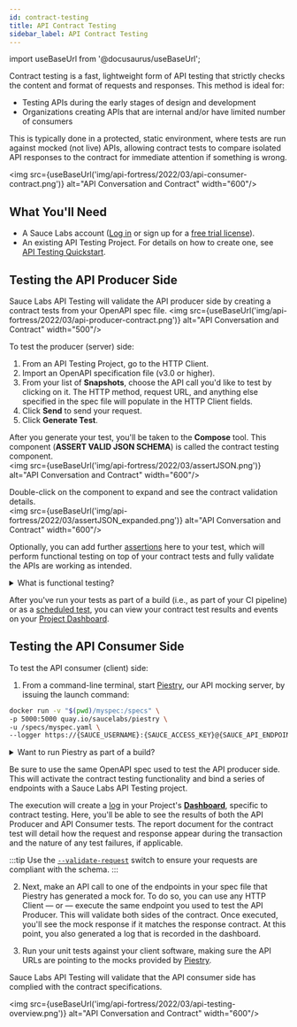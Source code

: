 ```yaml
---
id: contract-testing
title: API Contract Testing
sidebar_label: API Contract Testing
---
```


import useBaseUrl from '@docusaurus/useBaseUrl';

Contract testing is a fast, lightweight form of API testing that strictly checks the content and format of requests and responses. This method is ideal for:
* Testing APIs during the early stages of design and development
* Organizations creating APIs that are internal and/or have limited number of consumers

This is typically done in a protected, static environment, where tests are run against mocked (not live) APIs, allowing contract tests to compare isolated API responses to the contract for immediate attention if something is wrong.

<img src={useBaseUrl('img/api-fortress/2022/03/api-consumer-contract.png')} alt="API Conversation and Contract" width="600"/>

<!-- An API conversation consists of:
* API consumer (client side) performing a request
* API producer (server side) responding to that request<br/><img src={useBaseUrl('img/api-fortress/2022/03/api-conversation.png')} alt="API Conversation and Contract" width="300"/>

The conversation needs to follow specific rules that the API producer and API consumer must agree upon. The formal description of these rules is the contract, which is generally presented as a specification file such as [OpenAPI](https://swagger.io/docs/specification/about/).


If this contract is broken by either party, it can lead to bugs and malfunctions. _API Contract Testing_ is the act of validating that the API producer and the API consumer are respecting the contract.
-->

## What You'll Need
* A Sauce Labs account ([Log in](https://accounts.saucelabs.com/am/XUI/#login/) or sign up for a [free trial license](https://saucelabs.com/sign-up)).
* An existing API Testing Project. For details on how to create one, see [API Testing Quickstart](/api-testing/quickstart/).


## Testing the API Producer Side

Sauce Labs API Testing will validate the API producer side by creating a contract tests from your OpenAPI spec file.
<img src={useBaseUrl('img/api-fortress/2022/03/api-producer-contract.png')} alt="API Conversation and Contract" width="500"/>

To test the producer (server) side:
1. From an API Testing Project, go to the HTTP Client.
2. Import an OpenAPI specification file (v3.0 or higher).
3. From your list of **Snapshots**, choose the API call you'd like to test by clicking on it. The HTTP method, request URL, and anything else specified in the spec file will populate in the HTTP Client fields.
4. Click **Send** to send your request.
5. Click **Generate Test**.

After you generate your test, you'll be taken to the **Compose** tool. This component (**ASSERT VALID JSON SCHEMA**) is called the contract testing component.<br/><img src={useBaseUrl('img/api-fortress/2022/03/assertJSON.png')} alt="API Conversation and Contract" width="600"/>

Double-click on the component to expand and see the contract validation details.<br/><img src={useBaseUrl('img/api-fortress/2022/03/assertJSON_expanded.png')} alt="API Conversation and Contract" width="600"/>

Optionally, you can add further [assertions](/api-testing/composer/) here to your test, which will perform functional testing on top of your contract tests and fully validate the APIs are working as intended.

<details><summary>What is functional testing?</summary>
<i>Functional testing</i> is a more robust, data-driven method that checks the API logic and consumer flows. If your organization is creating a large-scale API program that will have public APIs with third-party consumers, for example, functional testing is ideal. That's where adding functional testing to complement your contract testing strategy can give your development team insight into how accurately your APIs render, and ultimately bring products to market faster.
</details>

After you've run your tests as part of a build (i.e., as part of your CI pipeline) or as a [scheduled test](/api-testing/schedule-test/), you can view your contract test results and events on your [Project Dashboard](/api-testing/project-dashboard/).


## Testing the API Consumer Side
To test the API consumer (client) side:
1. From a command-line terminal, start [Piestry](/api-testing/mocking/), our API mocking server, by issuing the launch command:
  ```bash
  docker run -v "$(pwd)/myspec:/specs" \
  -p 5000:5000 quay.io/saucelabs/piestry \
  -u /specs/myspec.yaml \
  --logger https://{SAUCE_USERNAME}:{SAUCE_ACCESS_KEY}@{SAUCE_API_ENDPOINT}/{hook_id}/insights/events/_contract
  ```

  <details><summary>Want to run Piestry as part of a build?</summary>

  Alternatively, you can run the command as a [build](/api-testing/project-dashboard/#test-build-reports) by issuing the following launch command instead of the above:
  ```bash
  docker run -v "$(pwd)/myspec:/specs" \
  -p 5000:5000 quay.io/saucelabs/piestry \
  -u /specs/myspec.yaml \
  --logger "https://{SAUCE_USERNAME}:{SAUCE_ACCESS_KEY}@{SAUCE_API_ENDPOINT}/{hook_id}/insights/events/_contract?buildId=build123"
  ```

  Here, the URL is appended by the `buildId` parameter.
  </details>

  Be sure to use the same OpenAPI spec used to test the API producer side. This will activate the contract testing functionality and bind a series of endpoints with a Sauce Labs API Testing project.

  The execution will create a [log](/api-testing/project-dashboard/#test-logs) in your Project's [**Dashboard**](/api-testing/project-dashboard/), specific to contract testing. Here, you'll be able to see the results of both the API Producer and API Consumer tests. The report document for the contract test will detail how the request and response appear during the transaction and the nature of any test failures, if applicable.

  :::tip
  Use the [`--validate-request`](/api-testing/mocking/#validate-request) switch to ensure your requests are compliant with the schema.
  :::

2. Next, make an API call to one of the endpoints in your spec file that Piestry has generated a mock for. To do so, you can use any HTTP Client &#8212; or &#8212; execute the same endpoint you used to test the API Producer. This will validate both sides of the contract. Once executed, you'll see the mock response if it matches the response contract. At this point, you also generated a log that is recorded in the dashboard.

3. Run your unit tests against your client software, making sure the API URLs are pointing to the mocks provided by [Piestry](/api-testing/mocking/).

Sauce Labs API Testing will validate that the API consumer side has complied with the contract specifications.

<img src={useBaseUrl('img/api-fortress/2022/03/api-testing-overview.png')} alt="API Conversation and Contract" width="600"/>
